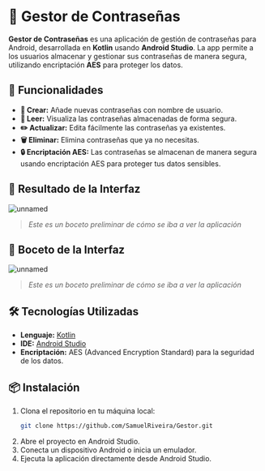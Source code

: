 # 🔐 Gestor de Contraseñas

**Gestor de Contraseñas** es una aplicación de gestión de contraseñas para Android, desarrollada en **Kotlin** usando **Android Studio**. La app permite a los usuarios almacenar y gestionar sus contraseñas de manera segura, utilizando encriptación **AES** para proteger los datos.

## 🚀 Funcionalidades

- **🔐 Crear:** Añade nuevas contraseñas con nombre de usuario.
- **📝 Leer:** Visualiza las contraseñas almacenadas de forma segura.
- **✏️ Actualizar:** Edita fácilmente las contraseñas ya existentes.
- **🗑️ Eliminar:** Elimina contraseñas que ya no necesitas.
- **🔒 Encriptación AES:** Las contraseñas se almacenan de manera segura usando encriptación AES para proteger tus datos sensibles.

## 📱 Resultado de la Interfaz

![unnamed](https://github.com/user-attachments/assets/d48d0322-799f-4f31-b59b-811f78de4d30)

> _Este es un boceto preliminar de cómo se iba a ver la aplicación_

## 📱 Boceto de la Interfaz

![unnamed](https://github.com/user-attachments/assets/d48d0322-799f-4f31-b59b-811f78de4d30)

> _Este es un boceto preliminar de cómo se iba a ver la aplicación_

## 🛠️ Tecnologías Utilizadas

- **Lenguaje:** [Kotlin](https://kotlinlang.org/)
- **IDE:** [Android Studio](https://developer.android.com/studio)
- **Encriptación:** AES (Advanced Encryption Standard) para la seguridad de los datos.

## 📦 Instalación

1. Clona el repositorio en tu máquina local:
   ```bash
   git clone https://github.com/SamuelRiveira/Gestor.git
2. Abre el proyecto en Android Studio.
3. Conecta un dispositivo Android o inicia un emulador.
4. Ejecuta la aplicación directamente desde Android Studio.
